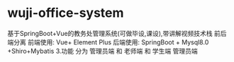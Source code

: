 # wuji-office-system
基于SpringBoot+Vue的教务处管理系统(可做毕设,课设),带讲解视频技术栈 前后端分离 前端使用: Vue+ Element Plus 后端使用: SpringBoot + Mysql8.0 +Shiro+Mybatis 3.功能 分为 管理员端 和 老师端 和 学生端 管理员端
